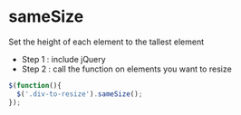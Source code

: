 # sameSize

Set the height of each element to the tallest element

 * Step 1 : include jQuery
 * Step 2 : call the function on elements you want to resize
```javascript
$(function(){
  $('.div-to-resize').sameSize();
});
```
